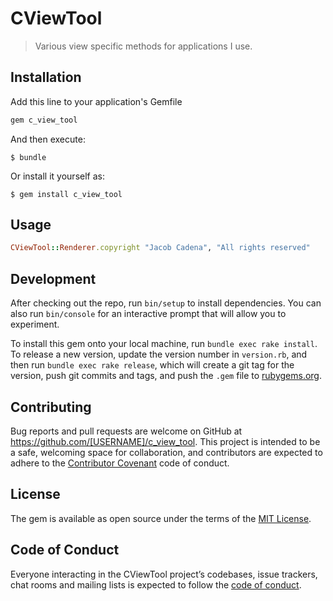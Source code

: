# CViewTool

> Various view specific methods for applications I use.

## Installation

Add this line to your application's Gemfile

```ruby
gem c_view_tool
```

And then execute:

    $ bundle

Or install it yourself as:

    $ gem install c_view_tool

## Usage

```ruby
CViewTool::Renderer.copyright "Jacob Cadena", "All rights reserved"
```

## Development

After checking out the repo, run `bin/setup` to install dependencies. You can also run `bin/console` for an interactive prompt that will allow you to experiment.

To install this gem onto your local machine, run `bundle exec rake install`. To release a new version, update the version number in `version.rb`, and then run `bundle exec rake release`, which will create a git tag for the version, push git commits and tags, and push the `.gem` file to [rubygems.org](https://rubygems.org).

## Contributing

Bug reports and pull requests are welcome on GitHub at https://github.com/[USERNAME]/c_view_tool. This project is intended to be a safe, welcoming space for collaboration, and contributors are expected to adhere to the [Contributor Covenant](http://contributor-covenant.org) code of conduct.

## License

The gem is available as open source under the terms of the [MIT License](https://opensource.org/licenses/MIT).

## Code of Conduct

Everyone interacting in the CViewTool project’s codebases, issue trackers, chat rooms and mailing lists is expected to follow the [code of conduct](https://github.com/[USERNAME]/c_view_tool/blob/master/CODE_OF_CONDUCT.md).

